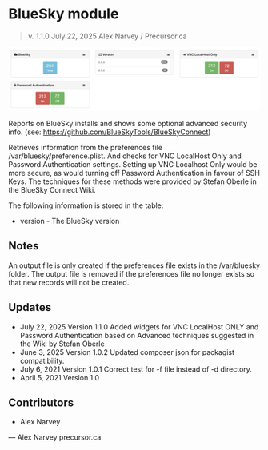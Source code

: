 # BlueSky module

> v. 1.1.0 
> July 22, 2025 
> Alex Narvey / Precursor.ca  

![BlueSky Module Report](BlueSky_module.png)

Reports on BlueSky installs and shows some optional advanced security info.
(see: https://github.com/BlueSkyTools/BlueSkyConnect)

Retrieves information from the preferences file /var/bluesky/preference.plist.
And checks for VNC LocalHost Only and Password Authentication settings.
Setting up VNC Localhost Only would be more secure,
as would turning off Password Authentication in favour of SSH Keys.
The techniques for these methods were provided by Stefan Oberle in the BlueSky Connect Wiki.

The following information is stored in the table:

* version - The BlueSky version

## Notes

An output file is only created if the preferences file exists in the /var/bluesky folder.
The output file is removed if the preferences file no longer exists so that new records will not be created.

## Updates

* July 22, 2025 Version 1.1.0 Added widgets for VNC LocalHost ONLY and Password Authentication based on Advanced techniques suggested in the Wiki by Stefan Oberle
* June 3, 2025 Version 1.0.2 Updated composer json for packagist compatibility.
* July 6, 2021 Version 1.0.1 Correct test for -f file instead of -d directory. 
* April 5, 2021 Version 1.0 

## Contributors
* Alex Narvey

—
Alex Narvey
precursor.ca
